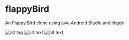 # flappyBird
An Flappy Bird clone using java Android Studio and libgdx

![alt tag](https://ibb.co/jP4aUG "Photo 1")
![alt text](https://ibb.co/hxg0ww)
![alt text](https://ibb.co/j2SJib)
